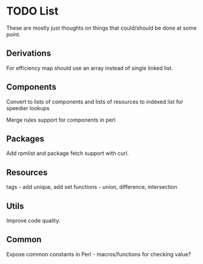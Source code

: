 # TODO List

These are mostly just thoughts on things that could/should be done at
some point.

## Derivations

For efficiency map should use an array instead of single linked list.

## Components

Convert to lists of components and lists of resources to indexed list
for speedier lookups

Merge rules support for components in perl

## Packages

Add rpmlist and package fetch support with curl.

## Resources

tags - add unique, add set functions - union, difference, intersection

## Utils

Improve code quality.

## Common

Expose common constants in Perl - macros/functions for checking value?
